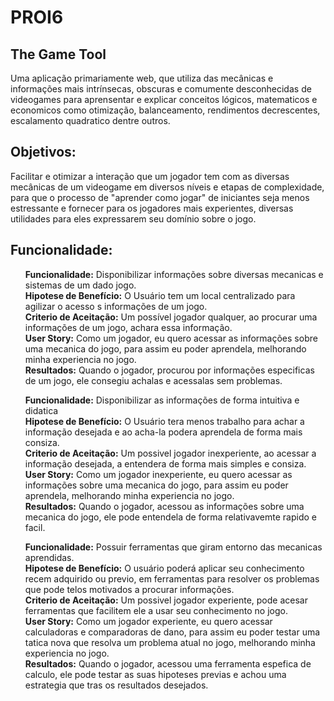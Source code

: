 # PROI6
## The Game Tool
<p>Uma aplicação primariamente web, que utiliza das mecânicas e informações mais intrínsecas, obscuras e comumente desconhecidas de videogames para aprensentar e explicar conceitos lógicos, matematicos e economicos como otimização, balanceamento, rendimentos decrescentes, escalamento quadratico dentre outros.</p>

<h2> Objetivos: </h2>

<p>Facilitar e otimizar a interação que um jogador tem com as diversas mecânicas de um videogame em diversos níveis e etapas de complexidade, para que o processo de "aprender como jogar" de iniciantes seja menos estressante e fornecer para os jogadores mais experientes, diversas utilidades para eles expressarem seu domínio sobre o jogo.</p>

<h2> Funcionalidade: </h2>

<ul>
    <p><b>Funcionalidade:</b> Disponibilizar informações sobre diversas mecanicas e sistemas de um dado jogo.<br>
    <b>Hipotese de Benefício:</b> O Usuário tem um local centralizado para agilizar o acesso s informações de um jogo.<br>
    <b>Criterio de Aceitação:</b> Um possível jogador qualquer, ao procurar uma informações de um jogo, achara essa informação.<br>
    <b>User Story:</b> Como um jogador, eu quero acessar as informações sobre uma mecanica do jogo, para assim eu poder aprendela, melhorando minha experiencia no jogo.<br>
    <b>Resultados:</b> Quando o jogador, procurou por informações especificas de um jogo, ele consegiu achalas e acessalas sem problemas.<br>
  
</ul>
<ul>
    <p><b>Funcionalidade:</b> Disponibilizar as informações de forma intuitiva e didatica<br>
    <b>Hipotese de Benefício:</b> O Usuário tera menos trabalho para achar a informação desejada e ao acha-la podera aprendela de forma mais consiza.<br>
    <b>Criterio de Aceitação:</b> Um possivel jogador inexperiente, ao acessar a informação desejada, a entendera de forma mais simples e consiza.<br>
    <b>User Story:</b> Como um jogador inexperiente, eu quero acessar as informações sobre uma mecanica do jogo, para assim eu poder aprendela, melhorando minha experiencia no jogo.<br>
    <b>Resultados:</b> Quando o jogador, acessou as informações sobre uma mecanica do jogo, ele pode entendela de forma relativavemte rapido e facil.<br>
</ul>
<ul>
    <p><b>Funcionalidade:</b> Possuir ferramentas que giram entorno das mecanicas aprendidas.<br>
    <b>Hipotese de Benefício:</b> O usuário poderá aplicar seu conhecimento recem adquirido ou previo, em ferramentas para resolver os problemas que pode telos motivados a procurar informações.<br>
    <b>Criterio de Aceitação:</b> Um possivel jogador experiente, pode acesar ferramentas que facilitem ele a usar seu conhecimento no jogo.<br>
    <b>User Story:</b> Como um jogador experiente, eu quero acessar calculadoras e comparadoras de dano, para assim eu poder testar uma tatica nova que resolva um problema atual no jogo, melhorando minha experiencia no jogo.<br>
    <b>Resultados:</b> Quando o jogador, acessou uma ferramenta espefica de calculo, ele pode testar as suas hipoteses previas e achou uma estrategia que tras os resultados desejados.<br>
</ul>




